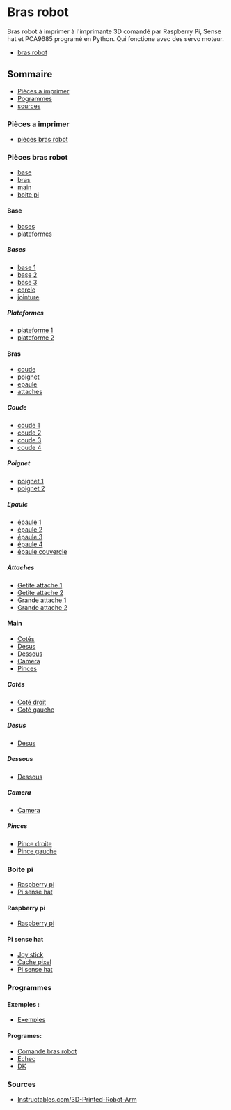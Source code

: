 # Bras robot

Bras robot à imprimer à l'imprimante 3D comandé par Raspberry Pi, Sense hat et PCA9685 programé en Python. Qui fonctione avec des servo moteur.

+ [bras robot](https://github.com/matthieu-59/bras-robot/blob/master/pieces/bras%20robot%20assembl%C3%A9.stl)

## Sommaire

  + [Pièces a imprimer](#pièces-a-imprimer)
  + [Pogrammes](#programmes)
  + [sources](#sources)


### Pièces a imprimer

+ [pièces bras robot](#pièces-bras-robot)

### Pièces bras robot 

+ [base](#base)
+ [bras](#bras)
+ [main](#main)
+ [boite pi](#boite-pi)

#### Base

+ [bases](#bases)
+ [plateformes](#plateformes)

##### Bases

+ [base 1](https://github.com/matthieu-59/bras-robot/blob/master/pieces/base%20bras%20robot%201%20(x1).stl)
+ [base 2](https://github.com/matthieu-59/bras-robot/blob/master/pieces/base%20bras%20robot%202%20(x1).stl)
+ [base 3](https://github.com/matthieu-59/bras-robot/blob/master/pieces/base_bras_robot_3_(x1).stl)
+ [cercle](https://github.com/matthieu-59/bras-robot/blob/master/pieces/%20cercle%20bras%20robot%20(x1).stl)
+ [jointure](https://github.com/matthieu-59/bras-robot/blob/master/pieces/jointure%20base.stl)

##### Plateformes

+ [plateforme 1](https://github.com/matthieu-59/bras-robot/blob/master/pieces/plateforme_bras_robot_1_(x1).stl)
+ [plateforme 2](https://github.com/matthieu-59/bras-robot/blob/master/pieces/plateforme_bras_robot_2_(x1).stl)

#### Bras

+ [coude](#coude)
+ [poignet](#poignet)
+ [epaule](#epaule)
+ [attaches](#attaches)

##### Coude

+ [coude 1](https://github.com/matthieu-59/bras-robot/blob/master/pieces/coude_gauche_bras_robot_1_(x1).stl)
+ [coude 2](https://github.com/matthieu-59/bras-robot/blob/master/pieces/coude_droit_bras_robot_2_(x1).stl)
+ [coude 3](https://github.com/matthieu-59/bras-robot/blob/master/pieces/coude_gauche_bras_robot_3_(x1).stl)
+ [coude 4](https://github.com/matthieu-59/bras-robot/blob/master/pieces/coude_droit_bras_robot_4_(x1).stl)

##### Poignet

+ [poignet 1](https://github.com/matthieu-59/bras-robot/blob/master/pieces/poignet_droit_bras_robot_1_(x1).stl)
+ [poignet 2](https://github.com/matthieu-59/bras-robot/blob/master/pieces/poignet_gauche_bras_robot_2_(x1).stl)

##### Epaule

+ [épaule 1](https://github.com/matthieu-59/bras-robot/blob/master/pieces/epaule_bras_robot_1_(x1).stl)
+ [épaule 2](https://github.com/matthieu-59/bras-robot/blob/master/pieces/epaule_bras_robot_2_(x1).stl)
+ [épaule 3](https://github.com/matthieu-59/bras-robot/blob/master/pieces/epaule_droite_bras_robot_3_(x1).stl)
+ [épaule 4](https://github.com/matthieu-59/bras-robot/blob/master/pieces/epaule_gauche_bras_robot_4_(x1).stl)
+ [épaule couvercle](https://github.com/matthieu-59/bras-robot/blob/master/pieces/epaule%20couvercle%20(x2).stl)

##### Attaches

+ [Getite attache 1](https://github.com/matthieu-59/bras-robot/blob/master/pieces/petite_atache_bras_robot_1_(x2).stl)
+ [Getite attache 2](https://github.com/matthieu-59/bras-robot/blob/master/pieces/petite_atache_bras_robot_2_(x2).stl)
+ [Grande attache 1](https://github.com/matthieu-59/bras-robot/blob/master/pieces/grande_atache_bras_robot_1_(x2).stl)
+ [Grande attache 2](https://github.com/matthieu-59/bras-robot/blob/master/pieces/grande_atache_bras_robot_2_(x2).stl)


#### Main

+ [Cotés](#cotés)
+ [Desus](#desus)
+ [Dessous](#dessous)
+ [Camera](#camera)
+ [Pinces](#pinces)

##### Cotés

+ [Coté droit](https://github.com/matthieu-59/bras-robot/blob/master/pieces/cote_droit_main_bras_robot_(x1).stl)
+ [Coté gauche](https://github.com/matthieu-59/bras-robot/blob/master/pieces/cote_gauche_main_bras_robot_(x1).stl)

##### Desus

+ [Desus](https://github.com/matthieu-59/bras-robot/blob/master/pieces/dessus_main_bras_robot_(x1).stl)

##### Dessous

+ [Dessous](https://github.com/matthieu-59/bras-robot/blob/master/pieces/dessous_main_bras_robot_(x1).stl)

##### Camera

+ [Camera](https://github.com/matthieu-59/bras-robot/blob/master/pieces/suport_camera_(x1).stl)

##### Pinces

+ [Pince droite](https://github.com/matthieu-59/bras-robot/blob/master/pieces/pince_droite_bras_robot_(x1).stl)
+ [Pince gauche](https://github.com/matthieu-59/bras-robot/blob/master/pieces/pince_gauche_bras_robot_(x1).stl)


### Boite pi

+ [Raspberry pi](#raspberry-pi)
+ [Pi sense hat](#pi-sense-hat)

#### Raspberry pi

+ [Raspberry pi](https://github.com/matthieu-59/bras-robot/blob/master/pieces/boite_rasbery_-_sense_hat_1.stl)

#### Pi sense hat

+ [Joy stick](https://github.com/matthieu-59/bras_robot/blob/master/pieces/joy%20stick%20sense%20hat.stl)
+ [Cache pixel](https://github.com/matthieu-59/bras_robot/blob/master/pieces/cache%20pixel%20sense%20hat.stl)
+ [Pi sense hat](https://github.com/matthieu-59/bras-robot/blob/master/pieces/boite_rasbery_-_sense_hat.stl)

### Programmes

#### Exemples :

+ [Exemples](https://github.com/matthieu-59/Exemples)

#### Programes:
+ [Comande bras robot](https://github.com/matthieu-59/comande_bras_robot)
+ [Echec](https://github.com/matthieu-59/python_echec_bras_robot)
+ [DK](https://github.com/matthieu-59/DK)

### Sources

+ [Instructables.com/3D-Printed-Robot-Arm](http://www.instructables.com/id/3D-Printed-Robot-Arm/)
